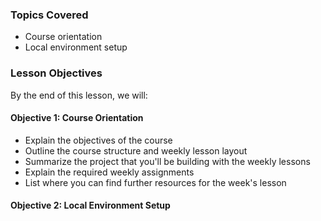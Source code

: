 <!-- h1, h2 already used by CTD Learns -->
### Topics Covered

- Course orientation
- Local environment setup

### Lesson Objectives

By the end of this lesson, we will:

#### Objective 1: Course Orientation

- Explain the objectives of the course
- Outline the course structure and weekly lesson layout
- Summarize the project that you'll be building with the weekly lessons
- Explain the required weekly assignments
- List where you can find further resources for the week's lesson

#### Objective 2: Local Environment Setup

<!-- - {{blooms action verb}} sub-topic takeaway -->
<!-- - {{blooms action verb}} sub-topic takeaway -->
